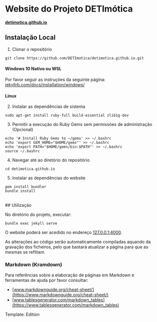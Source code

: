 # Website do Projeto DETImótica
**[detimotica.github.io](https://detimotica.github.io/)**

## Instalação Local
1. Clonar o repositório
```
git clone https://github.com/DETImotica/detimotica.github.io.git
```

#### Windows 10 Nativo ou WSL

Por favor seguir as instruções da seguinte página: [jekyllrb.com/docs/installation/windows/](https://jekyllrb.com/docs/installation/windows/)

#### Linux

2. Instalar as dependências de sistema
```
sudo apt-get install ruby-full build-essential zlib1g-dev
```

3. Permitir a execução do Ruby Gems sem permissões de administração (Opcional)
```
echo '# Install Ruby Gems to ~/gems' >> ~/.bashrc
echo 'export GEM_HOME="$HOME/gems"' >> ~/.bashrc
echo 'export PATH="$HOME/gems/bin:$PATH"' >> ~/.bashrc
source ~/.bashrc
```

4. Navegar até ao diretório do repositório
```
cd detimotica.github.io
```

5. Instalar as dependências do website
```
gem install bundler
bundle install
```

<br>
## Utilização

No diretório do projeto, executar:
```
bundle exec jekyll serve
```

O website poderá ser acedido no endereço [127.0.0.1:4000](http://127.0.0.1:4000).

As alterações ao código serão automaticamente compiladas aquando da gravação dos ficheiros, pelo que bastará atualizar a página para que as mesmas se reflitam.

### Markdown (Kramdown)

Para referências sobre a elaboração de páginas em Markdown e ferramentas de ajuda por favor consultar:
- [www.markdownguide.org/cheat-sheet/](https://www.markdownguide.org/cheat-sheet/)
- [www.tablesgenerator.com/markdown_tables](https://www.tablesgenerator.com/markdown_tables)

Template: Edition
